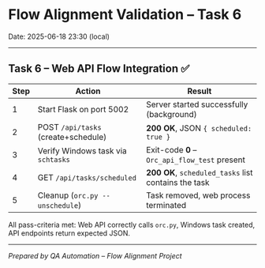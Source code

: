 # Flow Alignment Validation – Task 6

Date: 2025-06-18 23:30 (local)

---

## Task 6 – Web API Flow Integration ✅

| Step | Action | Result |
|------|--------|--------|
| 1 | Start Flask on port 5002 | Server started successfully (background) |
| 2 | POST `/api/tasks` (create+schedule) | **200 OK**, JSON `{ scheduled: true }` |
| 3 | Verify Windows task via `schtasks` | Exit-code **0** – `Orc_api_flow_test` present |
| 4 | GET `/api/tasks/scheduled` | **200 OK**, `scheduled_tasks` list contains the task |
| 5 | Cleanup (`orc.py --unschedule`) | Task removed, web process terminated |

All pass-criteria met: Web API correctly calls `orc.py`, Windows task created, API endpoints return expected JSON.

---

*Prepared by QA Automation – Flow Alignment Project*
